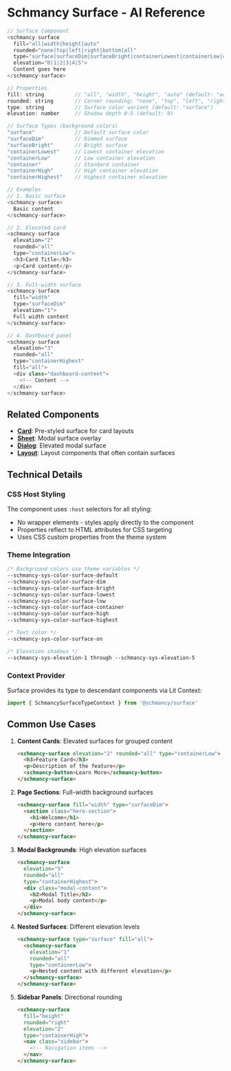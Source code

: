 # Schmancy Surface - AI Reference

```js
// Surface Component
<schmancy-surface
  fill="all|width|height|auto"
  rounded="none|top|left|right|bottom|all"
  type="surface|surfaceDim|surfaceBright|containerLowest|containerLow|container|containerHigh|containerHighest"
  elevation="0|1|2|3|4|5">
  Content goes here
</schmancy-surface>

// Properties
fill: string          // "all", "width", "height", "auto" (default: "auto")
rounded: string       // Corner rounding: "none", "top", "left", "right", "bottom", "all" (default: "none")
type: string          // Surface color variant (default: "surface")
elevation: number     // Shadow depth 0-5 (default: 0)

// Surface Types (background colors)
"surface"             // Default surface color
"surfaceDim"          // Dimmed surface
"surfaceBright"       // Bright surface
"containerLowest"     // Lowest container elevation
"containerLow"        // Low container elevation
"container"           // Standard container
"containerHigh"       // High container elevation
"containerHighest"    // Highest container elevation

// Examples
// 1. Basic surface
<schmancy-surface>
  Basic content
</schmancy-surface>

// 2. Elevated card
<schmancy-surface 
  elevation="2" 
  rounded="all"
  type="containerLow">
  <h3>Card Title</h3>
  <p>Card content</p>
</schmancy-surface>

// 3. Full-width surface
<schmancy-surface 
  fill="width"
  type="surfaceDim"
  elevation="1">
  Full width content
</schmancy-surface>

// 4. Dashboard panel
<schmancy-surface
  elevation="3"
  rounded="all"
  type="containerHighest"
  fill="all">
  <div class="dashboard-content">
    <!-- Content -->
  </div>
</schmancy-surface>
```

## Related Components
- **[Card](./card.md)**: Pre-styled surface for card layouts
- **[Sheet](./sheet.md)**: Modal surface overlay
- **[Dialog](./dialog.md)**: Elevated modal surface
- **[Layout](./layout.md)**: Layout components that often contain surfaces

## Technical Details

### CSS Host Styling
The component uses `:host` selectors for all styling:
- No wrapper elements - styles apply directly to the component
- Properties reflect to HTML attributes for CSS targeting
- Uses CSS custom properties from the theme system

### Theme Integration
```css
/* Background colors use theme variables */
--schmancy-sys-color-surface-default
--schmancy-sys-color-surface-dim
--schmancy-sys-color-surface-bright
--schmancy-sys-color-surface-lowest
--schmancy-sys-color-surface-low
--schmancy-sys-color-surface-container
--schmancy-sys-color-surface-high
--schmancy-sys-color-surface-highest

/* Text color */
--schmancy-sys-color-surface-on

/* Elevation shadows */
--schmancy-sys-elevation-1 through --schmancy-sys-elevation-5
```

### Context Provider
Surface provides its type to descendant components via Lit Context:
```js
import { SchmancySurfaceTypeContext } from '@schmancy/surface'
```

## Common Use Cases

1. **Content Cards**: Elevated surfaces for grouped content
   ```html
   <schmancy-surface elevation="2" rounded="all" type="containerLow">
     <h3>Feature Card</h3>
     <p>Description of the feature</p>
     <schmancy-button>Learn More</schmancy-button>
   </schmancy-surface>
   ```

2. **Page Sections**: Full-width background surfaces
   ```html
   <schmancy-surface fill="width" type="surfaceDim">
     <section class="hero-section">
       <h1>Welcome</h1>
       <p>Hero content here</p>
     </section>
   </schmancy-surface>
   ```

3. **Modal Backgrounds**: High elevation surfaces
   ```html
   <schmancy-surface 
     elevation="5" 
     rounded="all" 
     type="containerHighest">
     <div class="modal-content">
       <h2>Modal Title</h2>
       <p>Modal body content</p>
     </div>
   </schmancy-surface>
   ```

4. **Nested Surfaces**: Different elevation levels
   ```html
   <schmancy-surface type="surface" fill="all">
     <schmancy-surface 
       elevation="1" 
       rounded="all" 
       type="containerLow">
       <p>Nested content with different elevation</p>
     </schmancy-surface>
   </schmancy-surface>
   ```

5. **Sidebar Panels**: Directional rounding
   ```html
   <schmancy-surface 
     fill="height" 
     rounded="right" 
     elevation="2"
     type="containerHigh">
     <nav class="sidebar">
       <!-- Navigation items -->
     </nav>
   </schmancy-surface>
   ```